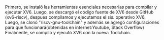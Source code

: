 Primero, se instaló las herramientas esenciales necesarias para compilar y ejecutar XV6.
Luego, se descargó el código fuente de XV6 desde GitHub (xv6-riscv), despues compilamos y ejecutamos el sis. operativo XV6. Luego, se clonó "riscv-gnu-toolchain" y además se agregó configuraciones para que funcionará(obtenidas en internet:Youtube, Stack Overflow)
Finalmente, se compiló y ejecutó XV6 con la nueva Toolchain.
